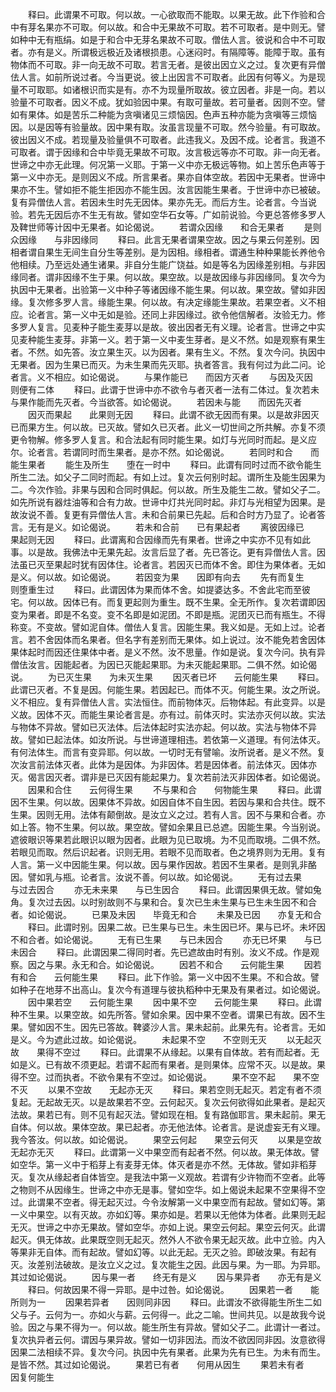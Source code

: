 <!-- { "loadSidebar": true } -->
　　释曰。此谓果不可取。何以故。一心欲取而不能取。以果无故。此下作验和合中有芽名果亦不可取。何以故。和合中无果故不可取。若不可取者。是中则无。譬如种中无有瓶绢。如是于和合中无芽名果故不可取。僧佉人言。彼说和合中不可取者。亦有是义。所谓极远极近及诸根损患。心迷闷时。有隔障等。能障于取。虽有物体而不可取。非一向无故不可取。若言无者。是彼出因立义之过。复次更有异僧佉人言。如前所说过者。今当更说。彼上出因言不可取者。此因有何等义。为是现量不可取耶。如诸根识而实是有。亦不为现量所取故。彼立因者。非是一向。若以验量不可取者。因义不成。犹如验因中果。有取可量故。若可量者。因则不空。譬如有果体。如是苦乐二种能为贪嗔诸见三烦恼因。色声五种亦能为贪嗔等三烦恼因。以是因等有验量故。因中果有取。汝虽言现量不可取。然今验量。有可取故。彼出因义不成。若现量及验量俱不可取者。此违我义。及因不成。论者言。我道不可取者。谓于因缘和合中毕竟无果故不可取。汝言极远等亦不可取。非一向无者。世谛之中亦无此理。何况第一义耶。于第一义中亦无极远等物。如上苦乐色声等于第一义中亦无。是则因义不成。所言果者。果亦自体空故。若因中无果者。世谛中果亦不生。譬如拒不能生拒因亦不能生因。汝言因能生果者。于世谛中亦已被破。复有异僧佉人言。若因未生时先无因体。果亦先无。而后方生。论者言。今当说验。若先无因后亦不生无有故。譬如空华石女等。广如前说验。今更总答修多罗人及鞞世师等计因中无果者。如论偈说。
　　若谓众因缘　　和合无果者
　　是则众因缘　　与非因缘同
　　释曰。此言无果者谓果空故。因之与果云何差别。因相者谓自果生无间生自分生等差别。是为因相。缘相者。谓通生种种果能长养他令他相续。乃至远处通生诸果。非自分生能广饶益。如是等名为因缘差别相。与非因缘同者。谓非因缘不生于果。何以故。果空故。以是故因缘与非因缘同。复次今为执因中无果者。出验第一义中种子等诸因缘不能生果。何以故。果空故。譬如非因缘。复次修多罗人言。缘能生果。何以故。有决定缘能生果故。若果空者。义不相应。论者言。第一义中无如是验。还同上非因缘过。欲令他信解者。汝验无力。修多罗人复言。见麦种子能生麦芽以是故。彼出因者无有义理。论者言。世谛之中实见麦种能生麦芽。非第一义。若于第一义中麦生芽者。是义不然。如是观察有果生者。不然。如先答。汝立果生灭。以为因者。果有生义。不然。复次今问。执因中无果者。因为生果已而灭。为未生果而先灭耶。执者答言。我有何过为此二问。论者言。义不相应。如论偈说。
　　与果作能已　　而因方灭者
　　与因及灭因　　则便有二体
　　释曰。此谓于世谛中亦不欲令与者灭者一法有二体过。复次若未与果作能而先灭者。今当欲答。如论偈说。
　　若因未与能　　而因先灭者
　　因灭而果起　　此果则无因
　　释曰。此谓不欲无因而有果。以是故非因灭已而果方生。何以故。已灭故。譬如久已灭者。此义一切世间之所共解。亦复不须更令物解。修多罗人复言。和合法起有同时能生果。如灯与光同时而起。是义应尔。论者言。若谓同时而生果者。是亦不然。如论偈说。
　　若同时和合　　而能生果者
　　能生及所生　　堕在一时中
　　释曰。此谓有同时过而不欲令能生所生二法。如父子二同时而起。有如上过。复次云何别时起。谓所生及能生因果为二。今次作验。非果与因和合同时俱起。何以故。所生及能生二故。譬如父子二。如先所说有器炷油等和合有力故。世谛中灯共光同时起。非灯与光相望为因果。是故汝说不善。复更有异僧佉人言。未和合前果已先起。后和合时方乃显了。论者答言。无有是义。如论偈说。
　　若未和合前　　已有果起者
　　离彼因缘已　　果起则无因
　　释曰。此谓离和合因缘而先有果者。世谛之中实亦不见有如此事。以是故。我佛法中无果先起。汝言后显了者。先已答讫。更有异僧佉人言。因法虽已灭至果起时犹有因体住。论者言。若因灭已而体不舍。即住为果体者。无如是义。何以故。如论偈说。
　　若因变为果　　因即有向去
　　先有而复生　　则堕重生过
　　释曰。此谓因体为果而体不舍。如提婆达多。不舍此宅而至彼宅。何以故。因体已有。而复更起则为重生。既不生果。全无所作。复次若谓即因变为果者。即是不名变。变不名即是如泥团。不即是瓶。泥团灭已而有瓶生。不得称变。不变故。譬如泥自体。僧佉人复言。因能生果。我义如是。无如上过。论者言。若不舍因体而名果者。但名字有差别而无果体。如上说过。汝不能免若舍因体果体起时而因还住果体中者。是义不然。汝不思量。作如是说。复次今问。执有异僧佉汝言。因能起者。为因已灭能起果耶。为未灭能起果耶。二俱不然。如论偈说。
　　为已灭生果　　为未灭生果
　　因灭者已坏　　云何能生果
　　释曰。此谓已灭者。不复是因。何能生果。若因起已。而体不灭。何能生果。汝之所说。义不相应。复有异僧佉人言。实法恒住。而前物体灭。后物体起。有此变异。以是义故。因体不灭。而能生果论者言是。亦有过。前体灭时。实法亦灭何以故。实法与物体不异故。譬如已灭法体。后法体起时实法亦起。何以故。实法与物体不异故。譬如已起法体。如汝所说。与世谛道理相违。若依第一义道理。有何法体灭。有何法体生。而言有变异耶。何以故。一切时无有譬喻。汝所说者。是义不然。复次汝言前法体灭者。此体为是因体。为非因体。若是因体者。前法体灭。因体亦灭。偈言因灭者。谓非是已灭因有能起果力。复次若前法灭非因体者。如论偈说。
　　因果和合住　　云何得生果
　　不与果和合　　何物能生果
　　释曰。此谓因不生果。何以故。因果体不异故。如因自体不自生因。若因与果和合共住。既不生果。因则无用。法体有颠倒故。是汝立义之过。若有人言。因不与果和合者。亦如上答。物不生果。何以故。果空故。譬如余果且已总遮。因能生果。今当别说。遮彼眼识等果若此眼识以眼为因者。此眼为见已取境。为不见而取境。二俱不然。若眼见而取。然后识起者。识则无用。若眼不见而取者。色之境界则为无用。复有人言。第一义中因能生果。何以故。因与果作因故。若因不生果者。是则乳非酪因。譬如乳与瓶。论者言。汝说不善。何以故。如论偈说。
　　无有过去果　　与过去因合
　　亦无未来果　　与已生因合
　　释曰。此谓因果俱无故。譬如兔角。复次过去因。以时别故则不与果和合。复次已生未生果与已生未生因不和合者。如论偈说。
　　已果及未因　　毕竟无和合
　　未果及已因　　亦复无和合
　　释曰。此谓时别。因果二故。已生果与已生。未生因已坏。果与已坏。未坏因不和合者。如论偈说。
　　无有已生果　　与已未因合
　　亦无已坏果　　与已未因合
　　释曰。此谓因果二得同时者。先已遮故由时有别。汝义不成。作是观察。因之与果。永无和合。如论偈说。
　　因若不和合　　云何能生果
　　因若有和合　　云何能生果
　　释曰。此下作验。第一义中因不生果。不和合故。譬如种子在地芽不出高山。复次今有道理与彼执稻种中无果及有果者过。如论偈说。
　　因中果若空　　云何能生果
　　因中果不空　　云何能生果
　　释曰。此谓种不生果。以果空故。如先所答。譬如余果。因中果不空者。谓果已有故。因不生果。譬如因不生。因先已答故。鞞婆沙人言。果未起前。此果先有。论者言。无如是义。今为遮此过故。如论偈说。
　　未起果不空　　不空则无灭
　　以无起灭故　　果得不空过
　　释曰。此谓果不从缘起。以果有自体故。若有而起者。无如是义。已有故不须更起。若谓不起而有果者。是则果体。应常不灭。以是故。果得不空。过而执者。不欲令果有不空过。如论偈说。
　　果不空不起　　果不空不灭
　　以果不空故　　无起亦无灭
　　释曰。果若空则无起灭。若定有者不须复起。无起故无灭。以是故果若不空。云何起灭。复次云何欲得如此果者。是起灭法故。果若已有。则不见有起灭法。譬如现在相。复有路伽耶言。果未起前。果无自体。何以故。果体空故。果已起者。亦无他法体。论者言。是说虚妄无有义理。我今答汝。何以故。如论偈说。
　　果空云何起　　果空云何灭
　　以果是空故　　无起亦无灭
　　释曰。此谓第一义中果空而有起者不然。何以故。果无体故。譬如空华。第一义中于稻芽上有麦芽无体。体灭者是亦不然。无体故。譬如非稻芽灭。复次从缘起者自体皆空。是我法中第一义观故。若谓有少许物而不空者。此等之物则不从因缘生。世谛之中亦无是事。譬如空华。如上偈说未起果不空果得不空过。此谓果不空者。得无起灭过。今令汝解第一义中果空而有起故。譬如幻等。第一义中果空。以有灭故。亦如幻等。果亦如是。若果以无他体为体者。此果则无起无灭。世谛之中亦无果故。譬如空华。亦如上说。果空云何起。果空云何灭。此谓起灭。俱无体故。此果既空则无起灭。然外人不欲令果无起灭故。此中立验。内入等果非无自体。而有起故。譬如幻等。以此无起。无灭之验。即破汝果。有起有灭。汝差别法破故。是汝立义之过。复次能生之因。此因与果。为一耶。为异耶。其过如论偈说。
　　因与果一者　　终无有是义
　　因与果异者　　亦无有是义
　　释曰。何故因果不得一异耶。是中过咎。如论偈说。
　　因果若一者　　能所则为一
　　因果若异者　　因则同非因
　　释曰。此谓汝不欲得能生所生二如父与子。云何为一。亦如火与薪。云何得一。此之二喻。世间共见。以是故我今说验。因之与果不得为一。何以故。能生所生有异故。譬如父子二。此谓计一者过。复次执异者云何。谓因与果异故。譬如一切非因法。而汝不欲因同非因。汝意欲得因果二法相续不异。复次今问。执因中先有果者。此果为先有已生。为未有而生。是皆不然。其过如论偈说。
　　果若已有者　　何用从因生
　　果若未有者　　因复何能生
